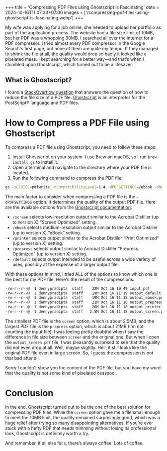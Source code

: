 +++
title = 'Compressing PDF Files using Ghostscript is Fascinating'
date = 2024-10-16T11:07:33+07:00
images = ['/compressing-pdf-files-using-ghostscript-is-fascinating.webp']
+++

My wife was applying for a job online, she needed to upload her portfolio as part of the application process. The website had a file size limit of 10MB, but her PDF was a whopping 30MB. I searched all over the internet for a PDF compressor. I tried almost every PDF compressor in the Google Search's first page, but none of them are quite my tempo. If they managed to shrink the file at all, the quality would drop so badly it looked like a pixelated mess. I kept searching for a better way—and that’s when I stumbled upon Ghostscript, which turned out to be a lifesaver.

## What is Ghostscript?

I found a [StackOverflow question](https://askubuntu.com/questions/113544/how-can-i-reduce-the-file-size-of-a-scanned-pdf-file) that answers the question of how to reduce the file size of a PDF file. [Ghostscript](https://ghostscript.readthedocs.io/en/latest/) is an interpreter for the PostScript® language and PDF files. 

# How to Compress a PDF File using Ghostscript

To compress a PDF file using Ghostscript, you need to follow these steps:

1. Install Ghostscript on your system. I use Brew on macOS, so I run `brew install gs` to install it.
2. Open a terminal and navigate to the directory where your PDF file is located.
3. Run the following command to compress the PDF file:

```bash
gs -sDEVICE=pdfwrite -dCompatibilityLevel=1.4 -dPDFSETTINGS=/ebook -dNOPAUSE -dQUIET -dBATCH -sOutputFile=<your_output_file>.pdf <your_file>.pdf
```

The main factor to consider when compressing a PDF file is the `-dPDFSETTINGS` option. It determines the quality of the output PDF file. Here are the available options from the [Ghostscript documentation](https://ghostscript.readthedocs.io/en/latest/VectorDevices.html#controls-and-features-specific-to-postscript-and-pdf-input):

- `/screen` selects low-resolution output similar to the Acrobat Distiller (up to version X) “Screen Optimized” setting.
- `/ebook` selects medium-resolution output similar to the Acrobat Distiller (up to version X) “eBook” setting.
- `/printer` selects output similar to the Acrobat Distiller “Print Optimized” (up to version X) setting.
- `/prepress` selects output similar to Acrobat Distiller “Prepress Optimized” (up to version X) setting.
- `/default` selects output intended to be useful across a wide variety of uses, possibly at the expense of a larger output file.

With these options in mind, I tried ALL of the options to know which one is the best for my PDF file. Here's the result of the compressions:

```bash
-rw-r--r--@  1 dennypradipta  staff    32M Oct 16 10:49 input.pdf
-rw-r--r--@  1 dennypradipta  staff    19M Oct 16 11:19 output_default.pdf
-rw-r--r--@  1 dennypradipta  staff    19M Oct 16 11:18 output_ebook.pdf
-rw-r--r--@  1 dennypradipta  staff    21M Oct 16 11:18 output_prepress.pdf
-rw-r--r--@  1 dennypradipta  staff    20M Oct 16 11:18 output_printer.pdf
-rw-r--r--@  1 dennypradipta  staff   2.5M Oct 16 11:18 output_screen.pdf
```

The smallest PDF file is the `screen` option, which is about 2.5MB, and the largest PDF file is the `prepress` option, which is about 21MB (I'm not counting the input file). I was feeling pretty doubtful when I saw the difference in file size between `screen` and the original one. But when I open the `output_screen.pdf` file, I was pleasantly surprised to see that the quality did not even drop at all. Well, maybe slightly. Hell, it still looks like the original PDF file even in large screen. So, I guess the compression is not that bad after all. 

Sorry I couldn't show you the content of the PDF file, but you have my word that the quality is not some kind of pixelated cesspool.

# Conclusion

In the end, Ghostscript turned out to be the one of the best solution for compressing PDF files. While the `screen` option gave me a file small enough to meet the 10MB limit, the quality remained surprisingly good, which was a huge relief after trying so many disappointing alternatives. If you’re ever stuck with a hefty PDF that needs trimming without losing its professional look, Ghostscript is definitely worth a try. 

And remember, if all else fails, there’s always coffee. Lots of coffee.